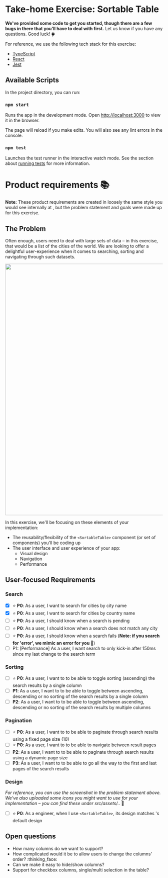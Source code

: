 # Take-home Exercise: Sortable Table
**We've provided some code to get you started, though there are a few bugs in there that you'll have to deal with first.** Let us know if you have any questions. Good luck! 🍀

For reference, we use the following tech stack for this exercise:
* [TypeScript](https://www.typescriptlang.org)
* [React](https://reactjs.org)
* [Jest](https://jestjs.io)

## Available Scripts

In the project directory, you can run:

### `npm start`

Runs the app in the development mode.
Open [http://localhost:3000](http://localhost:3000) to view it in the browser.

The page will reload if you make edits.
You will also see any lint errors in the console.

### `npm test`

Launches the test runner in the interactive watch mode.
See the section about [running tests](https://facebook.github.io/create-react-app/docs/running-tests) for more information.

# Product requirements :books:

**Note:** These product requirements are created in loosely the same style you would see internally at , but the problem statement and goals were made up for this exercise.

## The Problem
Often enough,  users need to deal with large sets of data – in this exercise, that would be a list of the cities of the world.
We are looking to offer a delightful user-experience when it comes to searching, sorting and navigating through such datasets.

<img src="https://user-images.githubusercontent.com/9911645/171285680-74d420e9-faff-439d-929d-923f8b699c51.png" width="800px" />

In this exercise, we'll be focusing on these elements of your implementation:
* The reusability/flexibility of the `<SortableTable>` component (or set of components) you'll be coding up
* The user interface and user experience of your app:
  * Visual design
  * Navigation
  * Performance

## User-focused Requirements

### Search
* [x] :star: **P0**: As a user, I want to search for cities by city name
* [x] :star: **P0**: As a user, I want to search for cities by country name
* [ ] :star: **P0**: As a user, I should know when a search is pending
* [ ] :star: **P0**: As a user, I should know when a search does not match any city
* [ ] :star: **P0**: As a user, I should know when a search fails (**Note: if you search for 'error', we mimic an error for you :raised_hands:**)
* [ ] P1: [Performance] As a user, I want search to only kick-in after 150ms since my last change to the search term

### Sorting
* [ ] :star: **P0**: As a user, I want to to be able to toggle sorting (ascending) the search results by a single column
* [ ] **P1**: As a user, I want to to be able to toggle between ascending, descending or no sorting of the search results by a single column
* [ ] **P2**: As a user, I want to to be able to toggle between ascending, descending or no sorting of the search results by multiple columns

### Pagination
* [ ] :star: **P0**: As a user, I want to to be able to paginate through search results using a fixed page size (10)
* [ ] :star: **P0**: As a user, I want to to be able to navigate between result pages
* [ ] **P2**: As a user, I want to to be able to paginate through search results using a dynamic page size
* [ ] **P3**: As a user, I want to to be able to go all the way to the first and last pages of the search results

### Design

*For reference, you can use the screenshot in the problem statement above. We've also uploaded some icons you might want to use for your implementation – you can find these under src/assets/..* :pray:

* [ ] :star: **P0**: As a  engineer, when I use `<SortableTable>`, its design matches 's default design

## Open questions

* How many columns do we want to support?
* How complicated would it be to allow users to change the columns' order? :thinking_face:
* Can we make it easy to hide/show columns?
* Support for checkbox columns, single/multi selection in the table?
